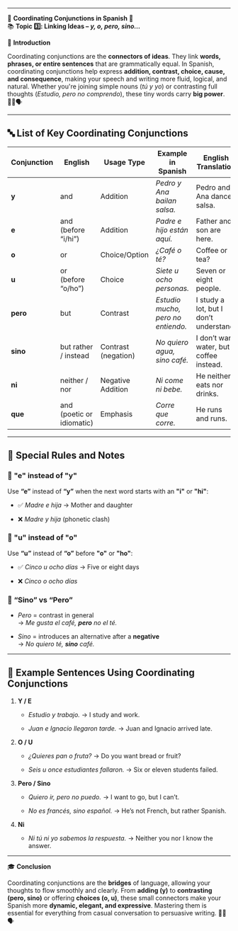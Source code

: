 
---
🌟 **Coordinating Conjunctions in Spanish** 🌟  
📚 **Topic 3️⃣: Linking Ideas – _y, o, pero, sino…_**

📘 **Introduction**

Coordinating conjunctions are the **connectors of ideas**. They link **words, phrases, or entire sentences** that are grammatically equal. In Spanish, coordinating conjunctions help express **addition, contrast, choice, cause, and consequence**, making your speech and writing more fluid, logical, and natural. Whether you're joining simple nouns (_tú y yo_) or contrasting full thoughts (_Estudio, pero no comprendo_), these tiny words carry **big power**. 🔗🧠🗣️

---

## 🔤 **List of Key Coordinating Conjunctions**

|Conjunction|English|Usage Type|Example in Spanish|English Translation|
|---|---|---|---|---|
|**y**|and|Addition|_Pedro y Ana bailan salsa._|Pedro and Ana dance salsa.|
|**e**|and (before “i/hi”)|Addition|_Padre e hijo están aquí._|Father and son are here.|
|**o**|or|Choice/Option|_¿Café o té?_|Coffee or tea?|
|**u**|or (before “o/ho”)|Choice|_Siete u ocho personas._|Seven or eight people.|
|**pero**|but|Contrast|_Estudio mucho, pero no entiendo._|I study a lot, but I don’t understand.|
|**sino**|but rather / instead|Contrast (negation)|_No quiero agua, sino café._|I don’t want water, but coffee instead.|
|**ni**|neither / nor|Negative Addition|_Ni come ni bebe._|He neither eats nor drinks.|
|**que**|and (poetic or idiomatic)|Emphasis|_Corre que corre._|He runs and runs.|

---

## 🧠 **Special Rules and Notes**

### 🔸 **"e" instead of "y"**

Use **“e”** instead of **“y”** when the next word starts with an **"i"** or **"hi"**:

- ✅ _Madre e hija_ → Mother and daughter
    
- ❌ _Madre y hija_ (phonetic clash)
    

### 🔸 **"u" instead of "o"**

Use **“u”** instead of **“o”** before **"o"** or **"ho"**:

- ✅ _Cinco u ocho días_ → Five or eight days
    
- ❌ _Cinco o ocho días_
    

### 🔸 **“Sino” vs “Pero”**

- _Pero_ = contrast in general  
    → _Me gusta el café, **pero** no el té._
    
- _Sino_ = introduces an alternative after a **negative**  
    → _No quiero té, **sino** café._
    

---

## 📝 **Example Sentences Using Coordinating Conjunctions**

1. **Y / E**
    
    - _Estudio y trabajo._ → I study and work.
        
    - _Juan e Ignacio llegaron tarde._ → Juan and Ignacio arrived late.
        
2. **O / U**
    
    - _¿Quieres pan o fruta?_ → Do you want bread or fruit?
        
    - _Seis u once estudiantes fallaron._ → Six or eleven students failed.
        
3. **Pero / Sino**
    
    - _Quiero ir, pero no puedo._ → I want to go, but I can’t.
        
    - _No es francés, sino español._ → He’s not French, but rather Spanish.
        
4. **Ni**
    
    - _Ni tú ni yo sabemos la respuesta._ → Neither you nor I know the answer.
        

---

🎓 **Conclusion**

Coordinating conjunctions are the **bridges** of language, allowing your thoughts to flow smoothly and clearly. From **adding (y)** to **contrasting (pero, sino)** or offering **choices (o, u)**, these small connectors make your Spanish more **dynamic, elegant, and expressive**. Mastering them is essential for everything from casual conversation to persuasive writing. 🧱🔗🗣️